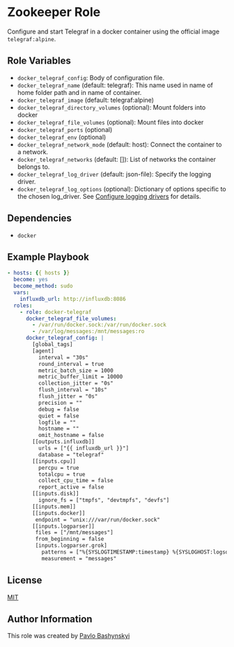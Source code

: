 Zookeeper Role
==============

Configure and start Telegraf in a docker container using the official image `telegraf:alpine`. 

Role Variables
--------------

- `docker_telegraf_config`: Body of configuration file.
- `docker_telegraf_name` (default: telegraf): This name used in name of home folder path and in name of container.
- `docker_telegraf_image` (default: telegraf:alpine)
- `docker_telegraf_directory_volumes` (optional): Mount folders into docker
- `docker_telegraf_file_volumes` (optional): Mount files into docker
- `docker_telegraf_ports` (optional)
- `docker_telegraf_env` (optional)
- `docker_telegraf_network_mode` (default: host): Connect the container to a network.
- `docker_telegraf_networks` (default: []): List of networks the container belongs to.
- `docker_telegraf_log_driver` (default: json-file): Specify the logging driver.
- `docker_telegraf_log_options` (optional): Dictionary of options specific to the chosen log_driver. See [Configure logging drivers](https://docs.docker.com/engine/admin/logging/overview/) for details.

Dependencies
------------

- `docker`

Example Playbook
----------------

```yaml
- hosts: {{ hosts }}
  become: yes
  become_method: sudo
  vars:
    influxdb_url: http://influxdb:8086
  roles:
    - role: docker-telegraf
      docker_telegraf_file_volumes:
        - /var/run/docker.sock:/var/run/docker.sock
        - /var/log/messages:/mnt/messages:ro
      docker_telegraf_config: |
        [global_tags]
        [agent]
          interval = "30s"
          round_interval = true
          metric_batch_size = 1000
          metric_buffer_limit = 10000
          collection_jitter = "0s"
          flush_interval = "10s"
          flush_jitter = "0s"
          precision = ""
          debug = false
          quiet = false
          logfile = ""
          hostname = ""
          omit_hostname = false
        [[outputs.influxdb]]
          urls = ["{{ influxdb_url }}"]
          database = "telegraf"
        [[inputs.cpu]]
          percpu = true
          totalcpu = true
          collect_cpu_time = false
          report_active = false
        [[inputs.disk]]
          ignore_fs = ["tmpfs", "devtmpfs", "devfs"]
        [[inputs.mem]]
        [[inputs.docker]]
         endpoint = "unix:///var/run/docker.sock"
        [[inputs.logparser]]
         files = ["/mnt/messages"]
         from_beginning = false
         [inputs.logparser.grok]
           patterns = ["%{SYSLOGTIMESTAMP:timestamp} %{SYSLOGHOST:logsource:tag} %{PROG:program:tag}(?:\\[%{POSINT:pid:int}\\])?: %{GREEDYDATA:message}"]
           measurement = "messages"
```

License
-------

[MIT](https://opensource.org/licenses/MIT)

Author Information
------------------

This role was created by [Pavlo Bashynskyi](https://github.com/levonet)
